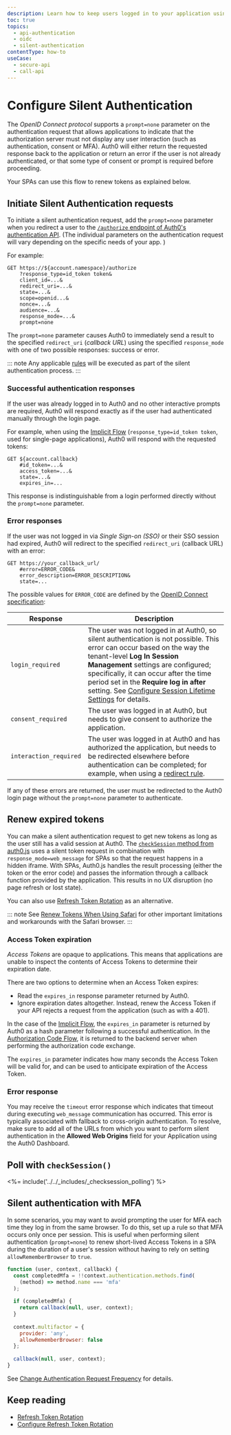 ```yaml
---
description: Learn how to keep users logged in to your application using silent authentication.
toc: true
topics:
  - api-authentication
  - oidc
  - silent-authentication
contentType: how-to
useCase:
  - secure-api
  - call-api
---
```


# Configure Silent Authentication

The <dfn data-key="openid">OpenID Connect protocol</dfn> supports a `prompt=none` parameter on the authentication request that allows applications to indicate that the authorization server must not display any user interaction (such as authentication, consent or MFA). Auth0 will either return the requested response back to the application or return an error if the user is not already authenticated, or that some type of consent or prompt is required before proceeding.

Your SPAs can use this flow to renew tokens as explained below.

## Initiate Silent Authentication requests

To initiate a silent authentication request, add the `prompt=none` parameter when you redirect a user to the [`/authorize` endpoint of Auth0's authentication API](/api/authentication#authorize-application). (The individual parameters on the authentication request will vary depending on the specific needs of your app.
)

For example:

```text
GET https://${account.namespace}/authorize
    ?response_type=id_token token&
    client_id=...&
    redirect_uri=...&
    state=...&
    scope=openid...&
    nonce=...&
    audience=...&
    response_mode=...&
    prompt=none
```

The `prompt=none` parameter causes Auth0 to immediately send a result to the specified `redirect_uri` (<dfn data-key="callback">callback URL</dfn>) using the specified `response_mode` with one of two possible responses: success or error. 

::: note
Any applicable [rules](/rules) will be executed as part of the silent authentication process.
:::

### Successful authentication responses

If the user was already logged in to Auth0 and no other interactive prompts are required, Auth0 will respond exactly as if the user had authenticated manually through the login page.

For example, when using the [Implicit Flow](/flows/concepts/implicit) (`response_type=id_token token`, used for single-page applications), Auth0 will respond with the requested tokens:

```text
GET ${account.callback}
    #id_token=...&
    access_token=...&
    state=...&
    expires_in=...
```

This response is indistinguishable from a login performed directly without the `prompt=none` parameter.

### Error responses

If the user was not logged in via <dfn data-key="single-sign-on">Single Sign-on (SSO)</dfn> or their SSO session had expired, Auth0 will redirect to the specified `redirect_uri` (callback URL) with an error:

```
GET https://your_callback_url/
    #error=ERROR_CODE&
    error_description=ERROR_DESCRIPTION&
    state=...
```

The possible values for `ERROR_CODE` are defined by the [OpenID Connect specification](https://openid.net/specs/openid-connect-core-1_0.html#AuthError):

| Response | Description |
| -- | -- |
| `login_required` | The user was not logged in at Auth0, so silent authentication is not possible. This error can occur based on the way the tenant-level **Log In Session Management** settings are configured; specifically, it can occur after the time period set in the **Require log in after** setting. See [Configure Session Lifetime Settings](/dashboard/guides/tenants/configure-session-lifetime-settings) for details. |
| `consent_required` | The user was logged in at Auth0, but needs to give consent to authorize the application. |
| `interaction_required` | The user was logged in at Auth0 and has authorized the application, but needs to be redirected elsewhere before authentication can be completed; for example, when using a [redirect rule](/rules/redirect). |

If any of these errors are returned, the user must be redirected to the Auth0 login page without the `prompt=none` parameter to authenticate.

## Renew expired tokens

You can make a silent authentication request to get new tokens as long as the user still has a valid session at Auth0. The [`checkSession` method from auth0.js](/libraries/auth0js#using-checksession-to-acquire-new-tokens) uses a silent token request in combination with `response_mode=web_message` for SPAs so that the request happens in a hidden iframe. With SPAs, Auth0.js handles the result processing (either the token or the error code) and passes the information through a callback function provided by the application. This results in no UX disruption (no page refresh or lost state).

You can also use [Refresh Token Rotation](/tokens/concepts/refresh-token-rotation) as an alternative. 

::: note
See [Renew Tokens When Using Safari](/api-auth/token-renewal-in-safari) for other important limitations and workarounds with the Safari browser. 
:::

### Access Token expiration

<dfn data-key="access-token">Access Tokens</dfn> are opaque to applications. This means that applications are unable to inspect the contents of Access Tokens to determine their expiration date.

There are two options to determine when an Access Token expires:

* Read the `expires_in` response parameter returned by Auth0.
* Ignore expiration dates altogether. Instead, renew the Access Token if your API rejects a request from the application (such as with a 401).

In the case of the [Implicit Flow](/flows/concepts/implicit), the `expires_in` parameter is returned by Auth0 as a hash parameter following a successful authentication. In the [Authorization Code Flow](/flows/concepts/auth-code), it is returned to the backend server when performing the authorization code exchange.

The `expires_in` parameter indicates how many seconds the Access Token will be valid for, and can be used to anticipate expiration of the Access Token.

### Error response

You may receive the `timeout` error response which indicates that timeout during executing `web_message` communication has occurred. This error is typically associated with fallback to cross-origin authentication. To resolve, make sure to add all of the URLs from which you want to perform silent authentication in the **Allowed Web Origins** field for your Application using the Auth0 Dashboard.

## Poll with `checkSession()`

<%= include('../../_includes/_checksession_polling') %>

## Silent authentication with MFA

In some scenarios, you may want to avoid prompting the user for MFA each time they log in from the same browser. To do this, set up a rule so that MFA occurs only once per session. This is useful when performing silent authentication (`prompt=none`) to renew short-lived Access Tokens in a SPA during the duration of a user's session without having to rely on setting `allowRememberBrowser` to `true`.

```js
function (user, context, callback) {
  const completedMfa = !!context.authentication.methods.find(
    (method) => method.name === 'mfa'
  );
 
  if (completedMfa) {
    return callback(null, user, context);
  }
 
  context.multifactor = {
    provider: 'any',
    allowRememberBrowser: false
  };
 
  callback(null, user, context);
}
```

See [Change Authentication Request Frequency](/mfa/guides/customize-mfa-universal-login#change-authentication-request-frequency) for details.

## Keep reading

* [Refresh Token Rotation](/tokens/concepts/refresh-token-rotation)
* [Configure Refresh Token Rotation](/tokens/guides/configure-refresh-token-rotation)

